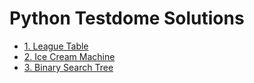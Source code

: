 #  Python Testdome Solutions

- [1. League Table](1_League_Table)
- [2. Ice Cream Machine](2_Ice_Cream_Machine)
- [3. Binary Search Tree](3_Binary_Search_Tree)
